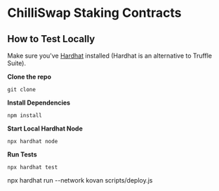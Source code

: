 # ChilliSwap Staking Contracts

## How to Test Locally

Make sure you've [Hardhat](https://hardhat.org/) installed (Hardhat is an alternative to Truffle Suite).

**Clone the repo**
```
git clone 
```
**Install Dependencies**
```
npm install
```

**Start Local Hardhat Node**
```
npx hardhat node
```

**Run Tests**
```
npx hardhat test
```


npx hardhat run --network kovan scripts/deploy.js

